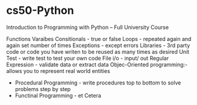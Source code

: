 # cs50-Python

Introduction to Programming with Python – Full University Course

Functions
Varaibes
Consitionals - true or false
Loops - repeated again and again set number of times
Exceptions - except errors
Libraries - 3rd party code or code you have writen to be reused as many times as desired
Unit Test - write test to test your own code
File i/o - input/ out
Regular Expression - validate data or extract data
Objec-Oriented programming:- allows you to represent real world entities
- Procedural Programming - write procedures top to bottom to solve problems step by step
- Functinal Programming - 
et Cetera
